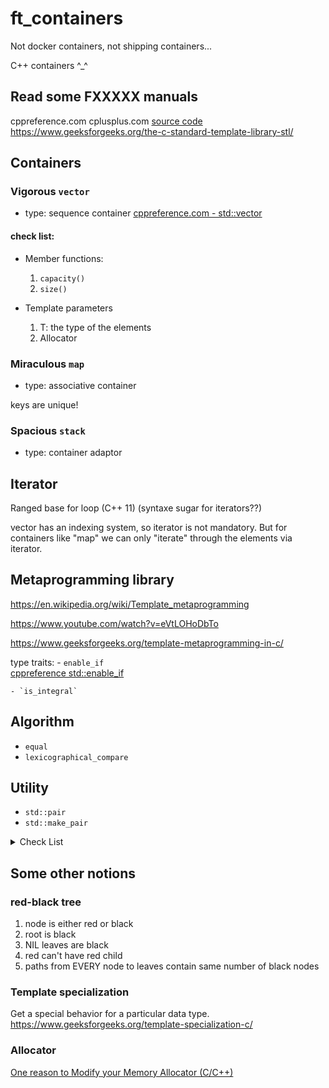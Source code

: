 ft_containers
=================================================================================

Not docker containers, not shipping containers...

C++ containers ^_^

Read some FXXXXX manuals
---------------------------------------------------------------------------------
cppreference.com
cplusplus.com
[source code](https://gcc.gnu.org/onlinedocs/libstdc++/libstdc++-html-USERS-4.3/dir_ebf49eb3e0a16d88a5bbb918d2e540b4.html)
https://www.geeksforgeeks.org/the-c-standard-template-library-stl/


Containers
---------------------------------------------------------------------------------

### Vigorous `vector`
- type: sequence container
[cppreference.com - std::vector](https://en.cppreference.com/w/cpp/container/vector)

#### check list:

- Member functions:
	1. `capacity()`
	2. `size()`

- Template parameters
	1. T: the type of the elements
	2. Allocator


### Miraculous `map`
- type: associative container

keys are unique!

### Spacious `stack`
- type: container adaptor

Iterator
---------------------------------------------------------------------------------
Ranged base for loop (C++ 11)
(syntaxe sugar for iterators??)

vector has an indexing system, so iterator is not mandatory.
But for containers like "map" we can only "iterate" through the elements via iterator.


Metaprogramming library
---------------------------------------------------------------------------------
https://en.wikipedia.org/wiki/Template_metaprogramming

https://www.youtube.com/watch?v=eVtLOHoDbTo

https://www.geeksforgeeks.org/template-metaprogramming-in-c/


type traits:
	- `enable_if`  
		[cppreference std::enable_if](https://en.cppreference.com/w/cpp/types/enable_if)  

	- `is_integral`  


Algorithm
---------------------------------------------------------------------------------

- `equal`
- `lexicographical_compare`


Utility
---------------------------------------------------------------------------------
- `std::pair`  
- `std::make_pair`  

<details>
<summary>Check List</summary>
	
- [ ] pair()  
- [ ] pair( const T1 &X, const T2 &Y)  
- [ ] template< class U1, class U2> pair( const pair<U1, U2> & p)  
- [ ] pair(const pair& p) = default  
	
</details>


Some other notions
--------------------------------------------------------------------------------- 
### red-black tree
1. node is either red or black  
2. root is black  
3. NIL leaves are black  
4. red can't have red child  
5. paths from EVERY node to leaves contain same number of black nodes  



### Template specialization
Get a special behavior for a particular data type.
https://www.geeksforgeeks.org/template-specialization-c/

### Allocator
[One reason to Modify your Memory Allocator (C/C++)](https://www.youtube.com/watch?v=RoVD6zlftF0)
